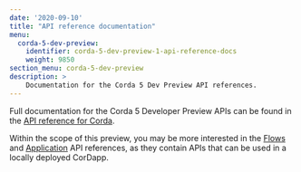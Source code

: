 ```yaml
---
date: '2020-09-10'
title: "API reference documentation"
menu:
  corda-5-dev-preview:
    identifier: corda-5-dev-preview-1-api-reference-docs
    weight: 9850
section_menu: corda-5-dev-preview
description: >
    Documentation for the Corda 5 Dev Preview API references.
---
```


Full documentation for the Corda 5 Developer Preview APIs can be found in the [API reference for Corda](/en/api-ref.html).

Within the scope of this preview, you may be more interested in the [Flows](/en/api-ref/corda/5.0-dev-preview-1/open-source/modules/corda-flows/flows/) and [Application](/en/api-ref/corda/5.0-dev-preview-1/open-source/modules/corda-application/application/) API references, as they contain APIs that can be used in a locally deployed CorDapp.
